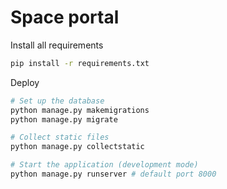 # Space portal

Install all requirements
```bash
pip install -r requirements.txt
```

Deploy
```bash
# Set up the database
python manage.py makemigrations
python manage.py migrate

# Collect static files
python manage.py collectstatic

# Start the application (development mode)
python manage.py runserver # default port 8000
```